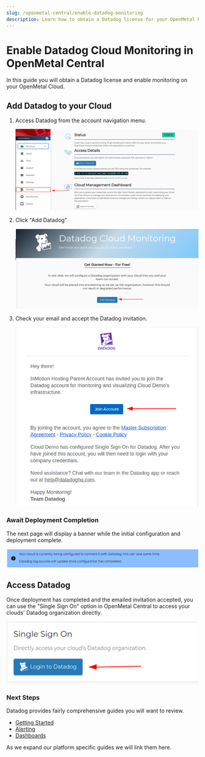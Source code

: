```yaml
---
slug: /openmetal-central/enable-datadog-monitoring
description: Learn how to obtain a Datadog license for your OpenMetal Private Cloud and enable Datadog cloud monitoring.
---
```


# Enable Datadog Cloud Monitoring in OpenMetal Central

In this guide you will obtain a Datadog license and enable monitoring on your
OpenMetal Cloud.

## Add Datadog to your Cloud

1. Access Datadog from the account navigation menu.

    ![Access Datadog](images/from-manage.png)

1. Click "Add Datadog"

    ![Add Datadog](images/add-datadog.png)

1. Check your email and accept the Datadog invitation.

    ![Join Account](images/join-account.png)

### Await Deployment Completion

The next page will display a banner while the initial configuration and
deployment complete.

![Info banner](images/in-progress-banner.png)

## Access Datadog

Once deployment has completed and the emailed invitation accepted, you can use
the "Single Sign On" option in OpenMetal Central to access your clouds' Datadog
organization directly.

![Single Sign On](images/single-sign-on.png)

### Next Steps

Datadog provides fairly comprehensive guides you will want to review.

- [Getting Started](https://docs.datadoghq.com/getting_started/application/)
- [Alerting](https://docs.datadoghq.com/getting_started/monitors/)
- [Dashboards](https://docs.datadoghq.com/getting_started/dashboards/)

 As we expand our platform specific guides we will link them here.
